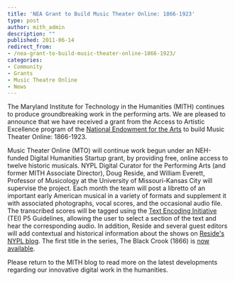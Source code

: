 ```yaml
---
title: 'NEA Grant to Build Music Theater Online: 1866-1923'
type: post
author: mith_admin
description: ""
published: 2011-06-14
redirect_from: 
- /nea-grant-to-build-music-theater-online-1866-1923/
categories:
- Community
- Grants
- Music Theatre Online
- News
---
```

The Maryland Institute for Technology in the Humanities (MITH) continues to produce groundbreaking work in the performing arts. We are pleased to announce that we have received a grant from the Access to Artistic Excellence program of the [National Endowment for the Arts](http://www.nea.gov) to build Music Theater Online: 1866-1923.

Music Theater Online (MTO) will continue work begun under an NEH-funded Digital Humanities Startup grant, by providing free, online access to twelve historic musicals. NYPL Digital Curator for the Performing Arts (and former MITH Associate Director), Doug Reside, and William Everett, Professor of Musicology at the University of Missouri-Kansas City will supervise the project. Each month the team will post a libretto of an important early American musical in a variety of formats and supplement it with associated photographs, vocal scores, and the occasional audio file. The transcribed scores will be tagged using the [Text Encoding Initiative](http://www.tei-c.org/Guidelines/P5/) (TEI) P5 Guidelines, allowing the user to select a section of the text and hear the corresponding audio. In addition, Reside and several guest editors will add contextual and historical information about the shows on [Reside's NYPL blog](http://www.nypl.org/blog/2011/05/18/announcing-musical-month). The first title in the series, The Black Crook (1866) is [now available](http://www.nypl.org/blog/2011/06/02/musical-month-black-crook).

Please return to the MITH blog to read more on the latest developments regarding our innovative digital work in the humanities.
